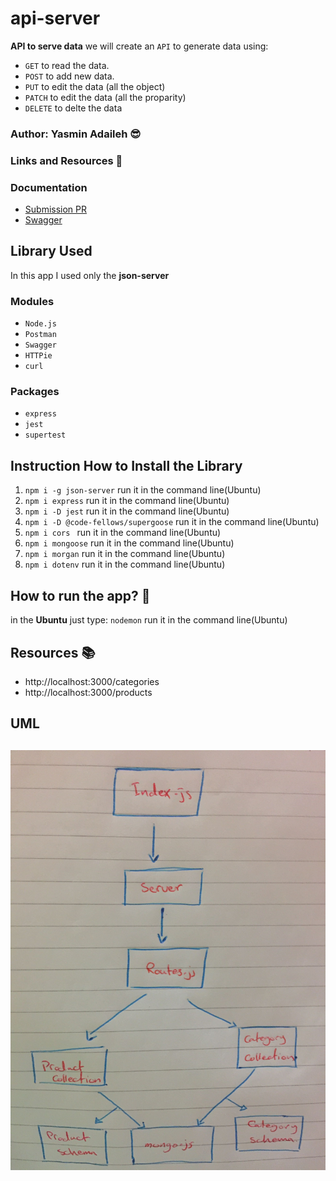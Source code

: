 # api-server


**API to serve data**
we will create an `API` to generate data using:
* `GET` to read the data.
* `POST` to add new data.
* `PUT` to edit the data (all the object)
* `PATCH` to edit the data (all the proparity)
* `DELETE` to delte the data

### Author: Yasmin Adaileh :sunglasses:

### Links and Resources :paperclip:
### Documentation
- [Submission PR](https://github.com/yasmin-401-advanced-javascript/api-server/pull/4)
- [Swagger](https://app.swaggerhub.com/apis/yasminadaileh1/api-lab8/0.1)

## Library Used

In this app I used only the **json-server**

### Modules
- `Node.js` 
- `Postman`
- `Swagger` 
- `HTTPie` 
- `curl`

### Packages
- `express`
- `jest` 
- `supertest`


## Instruction How to Install the Library

1. `npm i -g json-server` run it in the command line(Ubuntu)
1. `npm i express` run it in the command line(Ubuntu)
1. `npm i -D jest` run it in the command line(Ubuntu)
1. `npm i -D @code-fellows/supergoose` run it in the command line(Ubuntu)
1. `npm i cors ` run it in the command line(Ubuntu)
1. `npm i mongoose` run it in the command line(Ubuntu)
1. `npm i morgan` run it in the command line(Ubuntu)
1. `npm i dotenv` run it in the command line(Ubuntu)

## How to run the app? :runner:

in the **Ubuntu** just type:
`nodemon` run it in the command line(Ubuntu)

## Resources :books:
  - http://localhost:3000/categories
  - http://localhost:3000/products


## UML

![UML](./img/uml1.jpg)
-------------------------------------------------------------------------
